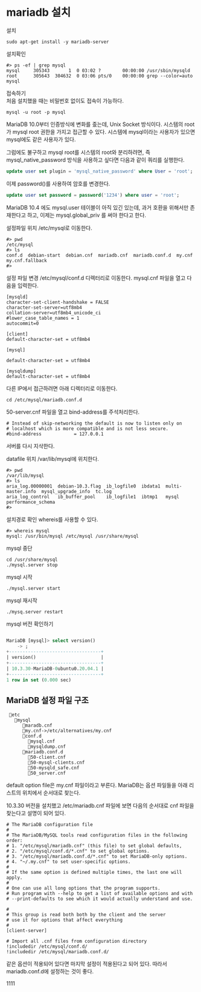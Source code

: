 # mariadb 설치

설치

```shell
sudo apt-get install -y mariadb-server
```

설치확인

```shell
#> ps -ef | grep mysql
mysql     305343       1  0 03:02 ?        00:00:00 /usr/sbin/mysqld
root      305643  304632  0 03:06 pts/0    00:00:00 grep --color=auto mysql
```

접속하기\
처음 설치했을 때는 비밀번호 없이도 접속이 가능하다.

```shell
mysql -u root -p mysql
```

MariaDB 10.0부터 인증방식에 변화를 줐는데, Unix Socket 방식이다. 시스템의 root가 mysql root 권한을 가지고 접근할 수 있다. 시스템에 mysql이라는 사용자가 있으면 mysql에도 같은 사용자가 있다.

그럼에도 불구하고 mysql root를 시스템의 root와 분리하려면, 즉 mysql_native_password 방식을 사용하고 싶다면 다음과 같이 쿼리를 실행한다.

```sql
update user set plugin = 'mysql_native_password' where User = 'root';
```

이제 password()를 사용하여 암호를 변경한다.

```sql
update user set password = password('1234') where user = 'root';
```

MariaDB 10.4 에도 mysql.user 테이블이 아직 있긴 있는데, 과거 호환을 위해서만 존재한다고 하고, 이제는 mysql.global_priv 를 써야 한다고 한다.

설정파일 위치 /etc/mysql로 이동한다.

```shell
#> pwd
/etc/mysql
#> ls
conf.d  debian-start  debian.cnf  mariadb.cnf  mariadb.conf.d  my.cnf  my.cnf.fallback
#>
```

설정 파일 변경 /etc/mysql/conf.d 디렉터리로 이동한다. mysql.cnf 파일을 열고 다음을 입력한다.

```shell
[mysqld]
character-set-client-handshake = FALSE
character-set-server=utf8mb4
collation-server=utf8mb4_unicode_ci
#lower_case_table_names = 1
autocommit=0

[client]
default-character-set = utf8mb4

[mysql]

default-character-set = utf8mb4

[mysqldump]
default-character-set = utf8mb4
```

다른 IP에서 접근하려면 아래 디렉터리로 이동한다.

```shell
cd /etc/mysql/mariadb.conf.d
```

50-server.cnf 파일을 열고 bind-address를 주석처리한다.

```shell
# Instead of skip-networking the default is now to listen only on
# localhost which is more compatible and is not less secure.
#bind-address            = 127.0.0.1
```

서버를 다시 지삭한다.

datafile 위치 /var/lib/mysql에 위치한다.

```shell
#> pwd
/var/lib/mysql
#> ls
aria_log.00000001  debian-10.3.flag  ib_logfile0  ibdata1  multi-master.info  mysql_upgrade_info  tc.log
aria_log_control   ib_buffer_pool    ib_logfile1  ibtmp1   mysql              performance_schema
#>
```

설치경로 확인 whereis를 사용할 수 있다.

```shell
#> whereis mysql
mysql: /usr/bin/mysql /etc/mysql /usr/share/mysql
```

mysql 중단

```shell
cd /usr/share/mysql
./mysql.server stop 
```

mysql 시작

```shell
./mysql.server start
```

mysql 재시작

```shell
./mysq.server restart 
```

mysql 버전 확인하기

```sql

MariaDB [mysql]> select version()
    -> ;
+----------------------------------+
| version()                        |
+----------------------------------+
| 10.3.30-MariaDB-0ubuntu0.20.04.1 |
+----------------------------------+
1 row in set (0.000 sec)
```

## MariaDB 설정 파일 구조

```shell
 📁etc
   📁mysql 
      📄maradb.cnf
      📄my.cnf->/etc/alternatives/my.cnf
      📁conf.d
        📄mysql.cnf
        📄mysqldump.cnf
      📁mariadb.conf.d
        📄50-client.cnf
        📄50-mysql-clients.cnf
        📄50-mysqld_safe.cnf
        📄50_server.cnf 
```

default option file은 my.cnf 파일이라고 부른다. MariaDB는 옵션 파일들을 아래 리스트의 위치에서 순서대로 찾는다.

10.3.30 버전을 설치했고 /etc/mariadb.cnf 파일에 보면 다음의 순서대로 cnf 파일을 찾는다고 설명이 되어 있다.

```shell
# The MariaDB configuration file
#
# The MariaDB/MySQL tools read configuration files in the following order:
# 1. "/etc/mysql/mariadb.cnf" (this file) to set global defaults,
# 2. "/etc/mysql/conf.d/*.cnf" to set global options.
# 3. "/etc/mysql/mariadb.conf.d/*.cnf" to set MariaDB-only options.
# 4. "~/.my.cnf" to set user-specific options.
#
# If the same option is defined multiple times, the last one will apply.
#
# One can use all long options that the program supports.
# Run program with --help to get a list of available options and with
# --print-defaults to see which it would actually understand and use.

#
# This group is read both both by the client and the server
# use it for options that affect everything
#
[client-server]

# Import all .cnf files from configuration directory
!includedir /etc/mysql/conf.d/
!includedir /etc/mysql/mariadb.conf.d/
```

같은 옵션이 적용되어 있다면 마지막 설정이 적용된다고 되어 있다. 따라서 mariadb.conf.d에 설정하는 것이 좋다.





1111
